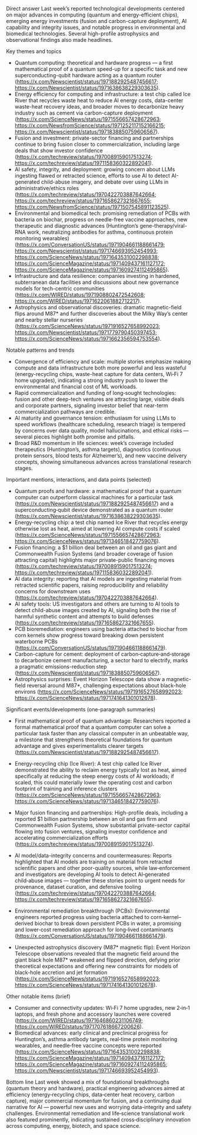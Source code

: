 Direct answer
Last week’s reported technological developments centered on major advances in computing (quantum and energy-efficient chips), emerging energy investments (fusion and carbon-capture deployment), AI capability and integrity issues, and notable progress in environmental and biomedical technologies. Several high-profile astrophysics and observational findings also made headlines.

Key themes and topics
- Quantum computing: theoretical and hardware progress — a first mathematical proof of a quantum speed-up for a specific task and new superconducting-qubit hardware acting as a quantum router (https://x.com/Newscientist/status/1971882925487456617; https://x.com/Newscientist/status/1971638638229303635).
- Energy efficiency for computing and infrastructure: a test chip called Ice River that recycles waste heat to reduce AI energy costs, data-center waste-heat recovery ideas, and broader moves to decarbonize heavy industry such as cement via carbon-capture deployment (https://x.com/ScienceNews/status/1971556657428672963; https://x.com/NewsfromScience/status/1971252117152166215; https://x.com/Newscientist/status/1971838850759606567).
- Fusion and investment: private-sector financing and partnerships continue to bring fusion closer to commercialization, including large deals that show investor confidence (https://x.com/techreview/status/1970089159017513274; https://x.com/techreview/status/1971158360322892041).
- AI safety, integrity, and deployment: growing concern about LLMs ingesting flawed or retracted science, efforts to use AI to detect AI-generated child-abuse imagery, and debate over using LLMs in administrative/ethics roles (https://x.com/techreview/status/1970422703887642664; https://x.com/techreview/status/1971658627321667655; https://x.com/NewsfromScience/status/1971507545891123525).
- Environmental and biomedical tech: promising remediation of PCBs with bacteria on biochar, progress on needle-free vaccine approaches, new therapeutic and diagnostic advances (Huntington’s gene-therapy/viral-RNA work, neutralizing antibodies for asthma, continuous protein monitoring wearables) (https://x.com/ConversationUS/status/1971904661188661479; https://x.com/Newscientist/status/1971746693952454993; https://x.com/ScienceNews/status/1971643531002298838; https://x.com/ScienceMagazine/status/1971409437161127172; https://x.com/ScienceMagazine/status/1971609274112495865).
- Infrastructure and data resilience: companies investing in hardened, subterranean data facilities and discussions about new governance models for tech-centric communities (https://x.com/WIRED/status/1971908802472542608; https://x.com/WIRED/status/1971622061882712217).
- Astrophysics and observational discoveries: dramatic magnetic-field flips around M87* and further discoveries about the Milky Way’s center and nearby stellar nurseries (https://x.com/ScienceNews/status/1971916527658992023; https://x.com/Newscientist/status/1971779790450397453; https://x.com/ScienceNews/status/1971662356594753554).

Notable patterns and trends
- Convergence of efficiency and scale: multiple stories emphasize making compute and data infrastructure both more powerful and less wasteful (energy-recycling chips, waste-heat capture for data centers, Wi‑Fi 7 home upgrades), indicating a strong industry push to lower the environmental and financial cost of ML workloads.
- Rapid commercialization and funding of long‑sought technologies: fusion and other deep-tech ventures are attracting large, visible deals and corporate partners, signaling investor belief that near-term commercialization pathways are credible.
- AI maturity and governance tension: enthusiasm for using LLMs to speed workflows (healthcare scheduling, research triage) is tempered by concerns over data quality, model hallucinations, and ethical risks — several pieces highlight both promise and pitfalls.
- Broad R&D momentum in life sciences: week’s coverage included therapeutics (Huntington’s, asthma targets), diagnostics (continuous protein sensors, blood tests for Alzheimer’s), and new vaccine delivery concepts, showing simultaneous advances across translational research stages.

Important mentions, interactions, and data points (selected)
- Quantum proofs and hardware: a mathematical proof that a quantum computer can outperform classical machines for a particular task (https://x.com/Newscientist/status/1971882925487456617) and a superconducting‑qubit device demonstrated as a quantum router (https://x.com/Newscientist/status/1971638638229303635).
- Energy-recycling chip: a test chip named Ice River that recycles energy otherwise lost as heat, aimed at lowering AI compute costs if scaled (https://x.com/ScienceNews/status/1971556657428672963; https://x.com/ScienceNews/status/1971346518427759076).
- Fusion financing: a $1 billion deal between an oil and gas giant and Commonwealth Fusion Systems (and broader coverage of fusion attracting capital) highlights major private-public financing moves (https://x.com/techreview/status/1970089159017513274; https://x.com/techreview/status/1971158360322892041).
- AI data integrity: reporting that AI models are ingesting material from retracted scientific papers, raising reproducibility and reliability concerns for downstream uses (https://x.com/techreview/status/1970422703887642664).
- AI safety tools: US investigators and others are turning to AI tools to detect child-abuse images created by AI, signaling both the rise of harmful synthetic content and attempts to build defenses (https://x.com/techreview/status/1971658627321667655).
- PCB bioremediation: engineers using bacteria attached to biochar from corn kernels show progress toward breaking down persistent waterborne PCBs (https://x.com/ConversationUS/status/1971904661188661479).
- Carbon-capture for cement: deployment of carbon‑capture‑and‑storage to decarbonize cement manufacturing, a sector hard to electrify, marks a pragmatic emissions-reduction step (https://x.com/Newscientist/status/1971838850759606567).
- Astrophysics surprises: Event Horizon Telescope data show a magnetic-field reversal around M87*, challenging expectations about black-hole environs (https://x.com/ScienceNews/status/1971916527658992023; https://x.com/ScienceNews/status/1971741641301012678).

Significant events/developments (one-paragraph summaries)
- First mathematical proof of quantum advantage: Researchers reported a formal mathematical proof that a quantum computer can solve a particular task faster than any classical computer in an unbeatable way, a milestone that strengthens theoretical foundations for quantum advantage and gives experimentalists clearer targets (https://x.com/Newscientist/status/1971882925487456617).

- Energy-recycling chip (Ice River): A test chip called Ice River demonstrated the ability to reclaim energy typically lost as heat, aimed specifically at reducing the steep energy costs of AI workloads; if scaled, this could materially lower the operating cost and carbon footprint of training and inference clusters (https://x.com/ScienceNews/status/1971556657428672963; https://x.com/ScienceNews/status/1971346518427759076).

- Major fusion financing and partnerships: High-profile deals, including a reported $1 billion partnership between an oil and gas firm and Commonwealth Fusion Systems, show substantial private-sector capital flowing into fusion ventures, signaling investor confidence and accelerating commercialization efforts (https://x.com/techreview/status/1970089159017513274).

- AI model/data-integrity concerns and countermeasures: Reports highlighted that AI models are training on material from retracted scientific papers and other poor-quality sources, while law‑enforcement and investigators are developing AI tools to detect AI‑generated child‑abuse images — together these stories point to urgent needs for provenance, dataset curation, and defensive tooling (https://x.com/techreview/status/1970422703887642664; https://x.com/techreview/status/1971658627321667655).

- Environmental remediation breakthrough (PCBs): Environmental engineers reported progress using bacteria attached to corn‑kernel–derived biochar to break down persistent PCBs in water, a promising and lower‑cost remediation approach for long‑lived contaminants (https://x.com/ConversationUS/status/1971904661188661479).

- Unexpected astrophysics discovery (M87* magnetic flip): Event Horizon Telescope observations revealed that the magnetic field around the giant black hole M87* weakened and flipped direction, defying prior theoretical expectations and offering new constraints for models of black-hole accretion and jet formation (https://x.com/ScienceNews/status/1971916527658992023; https://x.com/ScienceNews/status/1971741641301012678).

Other notable items (brief)
- Consumer and connectivity updates: Wi‑Fi 7 home upgrades, new 2‑in‑1 laptops, and fresh phone and accessory launches were covered (https://x.com/WIRED/status/1971646860231106749; https://x.com/WIRED/status/1971707618667200626).
- Biomedical advances: early clinical and preclinical progress for Huntington’s, asthma antibody targets, real‑time protein monitoring wearables, and needle‑free vaccine concepts were reported (https://x.com/ScienceNews/status/1971643531002298838; https://x.com/ScienceMagazine/status/1971409437161127172; https://x.com/ScienceMagazine/status/1971609274112495865; https://x.com/Newscientist/status/1971746693952454993).

Bottom line
Last week showed a mix of foundational breakthroughs (quantum theory and hardware), practical engineering advances aimed at efficiency (energy‑recycling chips, data‑center heat recovery, carbon capture), major commercial momentum for fusion, and a continuing dual narrative for AI — powerful new uses and worrying data-integrity and safety challenges. Environmental remediation and life‑science translational work also featured prominently, indicating sustained cross‑disciplinary innovation across computing, energy, biotech, and space science.
